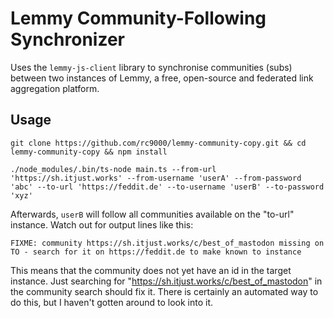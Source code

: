 # Lemmy Community-Following Synchronizer

Uses the `lemmy-js-client` library to synchronise communities (subs) between two instances of Lemmy, a free, open-source and federated link aggregation platform. 

## Usage

    git clone https://github.com/rc9000/lemmy-community-copy.git && cd lemmy-community-copy && npm install

    ./node_modules/.bin/ts-node main.ts --from-url 'https://sh.itjust.works' --from-username 'userA' --from-password 'abc' --to-url 'https://feddit.de' --to-username 'userB' --to-password 'xyz'

Afterwards, `userB` will follow all communities available on the "to-url" instance. Watch out for output lines like this:

    FIXME: community https://sh.itjust.works/c/best_of_mastodon missing on TO - search for it on https://feddit.de to make known to instance

This means that the community does not yet have an id in the target instance. Just searching for "https://sh.itjust.works/c/best_of_mastodon" in the community search should fix it. There is certainly an automated way to do this, but I haven't gotten around to look into it.






